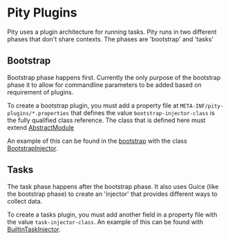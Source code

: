 # Pity Plugins

Pity uses a plugin architecture for running tasks. Pity runs in two different phases that don't share contexts. The phases are 'bootstrap' and 'tasks'

## Bootstrap
Bootstrap phase happens first. Currently the only purpose of the bootstrap phase it to allow for commandline parameters to be added based on requirement of plugins.

To create a bootstrap plugin, you must add a property file at `META-INF/pity-plugins/*.properties` that defines the value `bootstrap-injector-class` is the fully qualified class reference. The class that is defined here must extend [AbstractModule](https://google.github.io/guice/api-docs/latest/javadoc/index.html?com/google/inject/AbstractModule.html)

An example of this can be found in the [bootstrap](https://github.com/pity/pity/tree/master/bootstrap) with the class [BootstrapInjector](https://github.com/pity/pity/blob/master/bootstrap/src/main/groovy/io/pity/bootstrap/injection/BootstrapInjector.groovy).

## Tasks
The task phase happens after the bootstrap phase. It also uses Guice (like the bootstrap phase) to create an 'injector' that
provides different ways to collect data.

To create a tasks plugin, you must add another field in a property file with the value `task-injector-class`. An example of this can be found with [BuiltinTaskInjector](https://github.com/pity/pity/blob/master/tasks/src/main/groovy/io/pity/tasks/injector/BuiltinTaskInjector.groovy).

